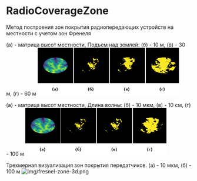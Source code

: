 # RadioCoverageZone
Метод построения зон покрытия радиопередающих устройств на местности с учетом зон Френеля

(а) - матрица высот местности, Подъем над землей: (б) - 10 м, (в) - 30 м, (г) - 60 м
![img/geotiff-elev.png](img/geotiff-elev.png)

(а) - матрица высот местности, Длина волны: (б) - 10 мкм, (в) - 10 см, (г) - 100 м
![img/geotiff-wavelength.png](img/geotiff-wavelength.png)

Трехмерная визуализация зон покрытия передатчиков. (а) - 10 мкм, (б) - 100 м
![img/fresnel-zone-3d.png](img/fresnel-zone-3d.png)
